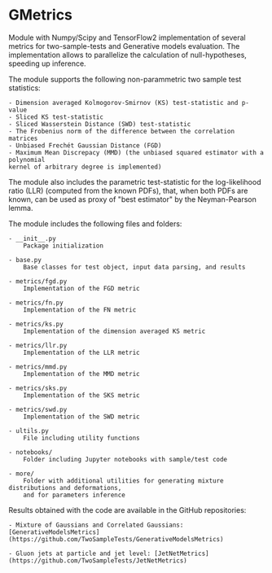 # GMetrics
Module with Numpy/Scipy and TensorFlow2 implementation of several metrics for
two-sample-tests and Generative models evaluation. The implementation allows to parallelize
the calculation of null-hypotheses, speeding up inference.

The module supports the following non-parammetric two sample test statistics:

    - Dimension averaged Kolmogorov-Smirnov (KS) test-statistic and p-value
    - Sliced KS test-statistic
    - Sliced Wasserstein Distance (SWD) test-statistic
    - The Frobenius norm of the difference between the correlation matrices
    - Unbiased Frechét Gaussian Distance (FGD)
    - Maximum Mean Discrepacy (MMD) (the unbiased squared estimator with a polynomial 
    kernel of arbitrary degree is implemented)

The module also includes the parametric test-statistic for the log-likelihood ratio (LLR) 
(computed from the known PDFs), that, when both PDFs are known, 
can be used as proxy of "best estimator" by the Neyman-Pearson lemma.

The module includes the following files and folders:

    - __init__.py 
        Package initialization

    - base.py
        Base classes for test object, input data parsing, and results

    - metrics/fgd.py
        Implementation of the FGD metric
    
    - metrics/fn.py
        Implementation of the FN metric

    - metrics/ks.py
        Implementation of the dimension averaged KS metric

    - metrics/llr.py
        Implementation of the LLR metric

    - metrics/mmd.py
        Implementation of the MMD metric
    
    - metrics/sks.py
        Implementation of the SKS metric

    - metrics/swd.py
        Implementation of the SWD metric

    - ultils.py
        File including utility functions

    - notebooks/
        Folder including Jupyter notebooks with sample/test code

    - more/
        Folder with additional utilities for generating mixture distributions and deformations,
        and for parameters inference

Results obtained with the code are available in the GitHub repositories:

    - Mixture of Gaussians and Correlated Gaussians: [GenerativeModelsMetrics](https://github.com/TwoSampleTests/GenerativeModelsMetrics)

    - Gluon jets at particle and jet level: [JetNetMetrics](https://github.com/TwoSampleTests/JetNetMetrics)
